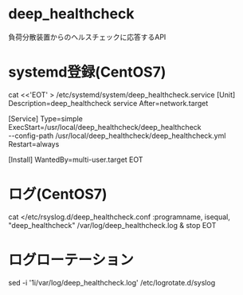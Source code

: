 # deep_healthcheck
負荷分散装置からのヘルスチェックに応答するAPI


# systemd登録(CentOS7)
cat <<'EOT' > /etc/systemd/system/deep_healthcheck.service
[Unit]
Description=deep_healthcheck service
After=network.target

[Service]
Type=simple
ExecStart=/usr/local/deep_healthcheck/deep_healthcheck \
      --config-path /usr/local/deep_healthcheck/deep_healthcheck.yml
Restart=always

[Install]
WantedBy=multi-user.target
EOT


# ログ(CentOS7)
cat <<EOT >/etc/rsyslog.d/deep_healthcheck.conf
:programname, isequal, "deep_healthcheck" /var/log/deep_healthcheck.log
& stop
EOT

# ログローテーション
sed -i '1i\/var\/log\/deep_healthcheck\.log' /etc/logrotate.d/syslog
